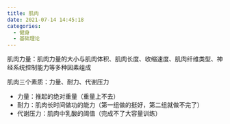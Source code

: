 ```yaml
---
title: 肌肉
date: 2021-07-14 14:45:18
categories:
  - 健身
  - 基础理论
---
```


肌肉力量：肌肉力量的大小与肌肉体积、肌肉长度、收缩速度、肌肉纤维类型、神经系统控制能力等多种因素组成

肌肉三个素质：力量、耐力、代谢压力

- 力量：推起的绝对重量（重量上不去）
- 耐力：肌肉长时间做功的能力（第一组做的挺好，第二组就做不完了）
- 代谢压力：肌肉中乳酸的阈值（完成不了大容量训练）

